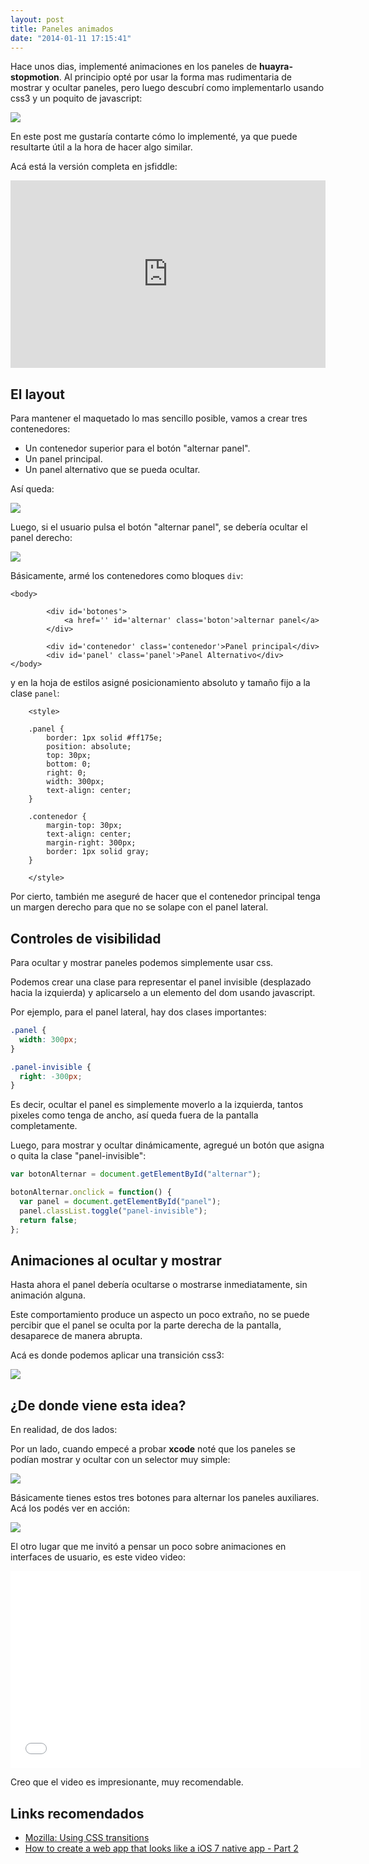```yaml
---
layout: post
title: Paneles animados
date: "2014-01-11 17:15:41"
---
```


Hace unos dias, implementé animaciones en los paneles de **huayra-stopmotion**. Al principio opté por usar la forma mas rudimentaria de mostrar y ocultar paneles, pero luego descubrí como implementarlo usando css3 y un poquito de javascript:

![](/images/2014/Jan/stopmotion.gif)

En este post me gustaría contarte cómo lo implementé, ya que puede resultarte útil a la hora de hacer algo similar.

Acá está la versión completa en jsfiddle:

<iframe width="100%" height="300" src="http://jsfiddle.net/hugoruscitti/TVBHC/embedded/result,js,html,css" allowfullscreen="allowfullscreen" frameborder="0"></iframe>

## El layout

Para mantener el maquetado lo mas sencillo posible, vamos a crear tres contenedores:

- Un contenedor superior para el botón "alternar panel".
- Un panel principal.
- Un panel alternativo que se pueda ocultar.

Así queda:

![](/images/2014/Jan/estado_1.png)

Luego, si el usuario pulsa el botón "alternar panel", se debería ocultar el panel derecho:

![](/images/2014/Jan/estado_2.png)

Básicamente, armé los contenedores como bloques `div`:

```prettyprint lang-html
<body>

		<div id='botones'>
			<a href='' id='alternar' class='boton'>alternar panel</a>
		</div>

		<div id='contenedor' class='contenedor'>Panel principal</div>
		<div id='panel' class='panel'>Panel Alternativo</div>
</body>
```

y en la hoja de estilos asigné posicionamiento absoluto y tamaño fijo a la clase `panel`:

```prettyprint lang-css
	<style>

	.panel {
    	border: 1px solid #ff175e;
    	position: absolute;
    	top: 30px;
    	bottom: 0;
    	right: 0;
    	width: 300px;
    	text-align: center;
	}

	.contenedor {
		margin-top: 30px;
		text-align: center;
		margin-right: 300px;
		border: 1px solid gray;
	}

	</style>
```

Por cierto, también me aseguré de hacer que el contenedor principal tenga un margen derecho para que no se solape con el panel lateral.

## Controles de visibilidad

Para ocultar y mostrar paneles podemos simplemente usar css.

Podemos crear una clase para representar el panel invisible (desplazado hacia la izquierda) y aplicarselo a un elemento del dom usando javascript.

Por ejemplo, para el panel lateral, hay dos clases importantes:

```css
.panel {
  width: 300px;
}

.panel-invisible {
  right: -300px;
}
```

Es decir, ocultar el panel es simplemente moverlo a la izquierda, tantos pixeles como tenga de ancho, así queda fuera de la pantalla completamente.

Luego, para mostrar y ocultar dinámicamente, agregué un botón que asigna o quita la clase "panel-invisible":

```javascript
var botonAlternar = document.getElementById("alternar");

botonAlternar.onclick = function() {
  var panel = document.getElementById("panel");
  panel.classList.toggle("panel-invisible");
  return false;
};
```

## Animaciones al ocultar y mostrar

Hasta ahora el panel debería ocultarse o mostrarse inmediatamente, sin animación alguna.

Este comportamiento produce un aspecto un poco extraño, no se puede percibir que el panel se oculta por la parte derecha de la pantalla, desaparece de manera abrupta.

Acá es donde podemos aplicar una transición css3:

![](/images/2014/Jan/interpolaciones.png)

## ¿De donde viene esta idea?

En realidad, de dos lados:

Por un lado, cuando empecé a probar **xcode** noté que los paneles se podían mostrar y ocultar con un selector muy simple:

![](/images/2014/Jan/botones.png)

Básicamente tienes estos tres botones para alternar los paneles auxiliares. Acá los podés ver en acción:

![](/images/2014/Jan/xcode.gif)

El otro lugar que me invitó a pensar un poco sobre animaciones en interfaces de usuario, es este video video:

<iframe width="560" height="315" src="//www.youtube.com/embed/TMe0WnkF1Lc" frameborder="0" allowfullscreen></iframe>

Creo que el video es impresionante, muy recomendable.

## Links recomendados

- [Mozilla: Using CSS transitions](https://developer.mozilla.org/en-US/docs/Web/Guide/CSS/Using_CSS_transitions)
- [How to create a web app that looks like a iOS 7 native app - Part 2](http://mir.aculo.us/2013/10/10/how-to-create-a-web-app-that-looks-like-a-ios-7-native-app-part-2-behavior/)
